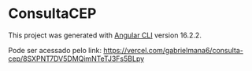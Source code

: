 # ConsultaCEP

This project was generated with [Angular CLI](https://github.com/angular/angular-cli) version 16.2.2.

Pode ser acessado pelo link: https://vercel.com/gabrielmana6/consulta-cep/8SXPNT7DV5DMQimNTeTJ3Fs5BLpy
